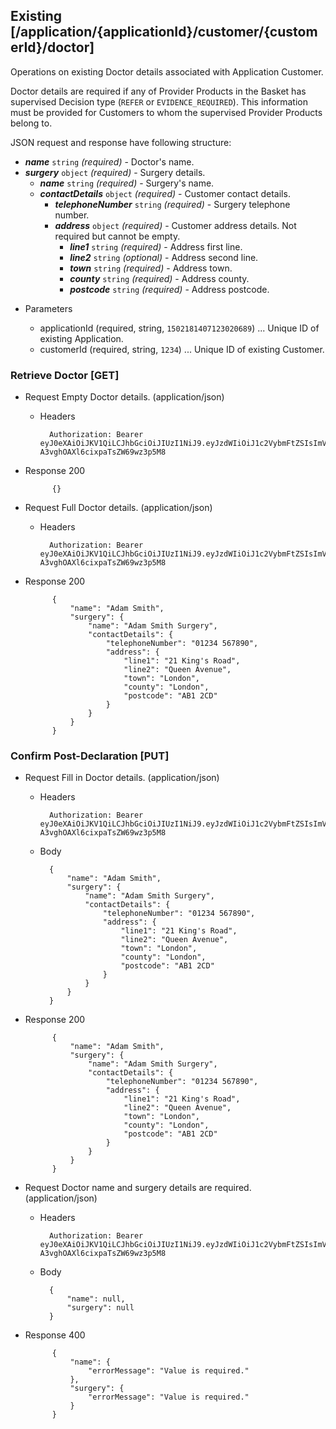 ## Existing [/application/{applicationId}/customer/{customerId}/doctor]
Operations on existing Doctor details associated with Application Customer.

Doctor details are required if any of Provider Products in the Basket has supervised Decision type (`REFER` or `EVIDENCE_REQUIRED`). This information must be provided for Customers to whom the supervised Provider Products belong to.

JSON request and response have following structure:

- ***name*** `string` *(required)* - Doctor's name.
- ***surgery*** `object` *(required)* - Surgery details.
    - ***name*** `string` *(required)* - Surgery's name.
    - ***contactDetails*** `object` *(required)* - Customer contact details.
        - ***telephoneNumber*** `string` *(required)* - Surgery telephone number.
        - ***address*** `object` *(required)* - Customer address details. Not required but cannot be empty.
            - ***line1*** `string` *(required)* - Address first line.
            - ***line2*** `string` *(optional)* - Address second line.
            - ***town*** `string` *(required)* - Address town.
            - ***county*** `string` *(required)* - Address county.
            - ***postcode*** `string` *(required)* - Address postcode.

+ Parameters

    + applicationId (required, string, `1502181407123020689`) ... Unique ID of existing Application.
    + customerId (required, string, `1234`) ... Unique ID of existing Customer.

### Retrieve Doctor [GET]
+ Request Empty Doctor details. (application/json)

    + Headers

            Authorization: Bearer eyJ0eXAiOiJKV1QiLCJhbGciOiJIUzI1NiJ9.eyJzdWIiOiJ1c2VybmFtZSIsImV4cCI6MTQyMjU0MDAzMH0.oyMYL7t57jhBvw-A3vghOAXl6cixpaTsZW69wz3p5M8

+ Response 200

            {}

+ Request Full Doctor details. (application/json)

    + Headers

            Authorization: Bearer eyJ0eXAiOiJKV1QiLCJhbGciOiJIUzI1NiJ9.eyJzdWIiOiJ1c2VybmFtZSIsImV4cCI6MTQyMjU0MDAzMH0.oyMYL7t57jhBvw-A3vghOAXl6cixpaTsZW69wz3p5M8

+ Response 200

            {
                "name": "Adam Smith",
                "surgery": {
                    "name": "Adam Smith Surgery",
                    "contactDetails": {
                        "telephoneNumber": "01234 567890",
                        "address": {
                            "line1": "21 King's Road",
                            "line2": "Queen Avenue",
                            "town": "London",
                            "county": "London",
                            "postcode": "AB1 2CD"
                        }
                    }
                }
            }

### Confirm Post-Declaration [PUT]
+ Request Fill in Doctor details. (application/json)

    + Headers

            Authorization: Bearer eyJ0eXAiOiJKV1QiLCJhbGciOiJIUzI1NiJ9.eyJzdWIiOiJ1c2VybmFtZSIsImV4cCI6MTQyMjU0MDAzMH0.oyMYL7t57jhBvw-A3vghOAXl6cixpaTsZW69wz3p5M8

    + Body

            {
                "name": "Adam Smith",
                "surgery": {
                    "name": "Adam Smith Surgery",
                    "contactDetails": {
                        "telephoneNumber": "01234 567890",
                        "address": {
                            "line1": "21 King's Road",
                            "line2": "Queen Avenue",
                            "town": "London",
                            "county": "London",
                            "postcode": "AB1 2CD"
                        }
                    }
                }
            }

+ Response 200

            {
                "name": "Adam Smith",
                "surgery": {
                    "name": "Adam Smith Surgery",
                    "contactDetails": {
                        "telephoneNumber": "01234 567890",
                        "address": {
                            "line1": "21 King's Road",
                            "line2": "Queen Avenue",
                            "town": "London",
                            "county": "London",
                            "postcode": "AB1 2CD"
                        }
                    }
                }
            }

+ Request Doctor name and surgery details are required. (application/json)

    + Headers

            Authorization: Bearer eyJ0eXAiOiJKV1QiLCJhbGciOiJIUzI1NiJ9.eyJzdWIiOiJ1c2VybmFtZSIsImV4cCI6MTQyMjU0MDAzMH0.oyMYL7t57jhBvw-A3vghOAXl6cixpaTsZW69wz3p5M8

    + Body

            {
                "name": null,
                "surgery": null
            }

+ Response 400

            {
                "name": {
                    "errorMessage": "Value is required."
                },
                "surgery": {
                    "errorMessage": "Value is required."
                }
            }

